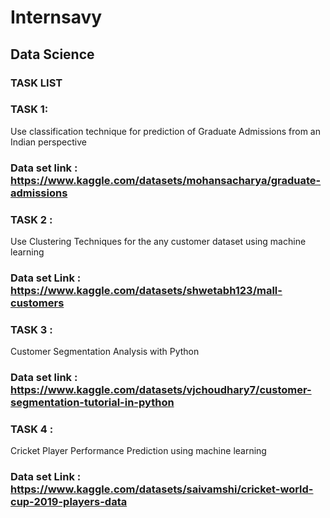 # Internsavy

## Data Science

### TASK LIST

### TASK 1:

Use classification technique for prediction of Graduate Admissions from an Indian perspective

### Data set link : https://www.kaggle.com/datasets/mohansacharya/graduate-admissions

### TASK 2 :

Use Clustering Techniques for the any customer dataset using machine  learning

### Data set Link : https://www.kaggle.com/datasets/shwetabh123/mall-customers

### TASK 3 :

Customer Segmentation Analysis with Python

### Data set link : https://www.kaggle.com/datasets/vjchoudhary7/customer-segmentation-tutorial-in-python

### TASK 4 :

Cricket Player Performance Prediction using machine learning
### Data set Link : https://www.kaggle.com/datasets/saivamshi/cricket-world-cup-2019-players-data

